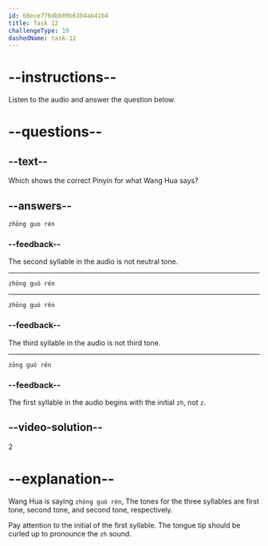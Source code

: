 ```yaml
---
id: 68ece776dbb09b63b4ab41b4
title: Task 12
challengeType: 19
dashedName: task-12
---
```


<!-- (Audio) Wang Hua: 中国人 (zhōng guó rén) -->

# --instructions--

Listen to the audio and answer the question below.

# --questions--

## --text--

Which shows the correct Pinyin for what Wang Hua says?

## --answers--

`zhōng guo rén`

### --feedback--

The second syllable in the audio is not neutral tone.

---

`zhōng guó rén`

---

`zhōng guó rěn`

### --feedback--

The third syllable in the audio is not third tone.

---

`zōng guó rén`

### --feedback--

The first syllable in the audio begins with the initial `zh`, not `z`.

## --video-solution--

2

# --explanation--

Wang Hua is saying `zhōng guó rén`, The tones for the three syllables are first tone, second tone, and second tone, respectively.

Pay attention to the initial of the first syllable. The tongue tip should be curled up to pronounce the `zh` sound.
